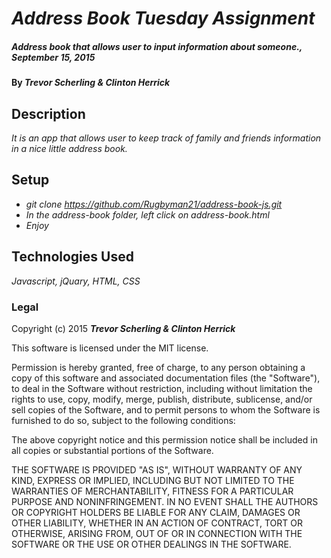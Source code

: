 # _Address Book Tuesday Assignment_

##### _Address book that allows user to input information about someone., September 15, 2015_

#### By _**Trevor Scherling & Clinton Herrick**_

## Description

_It is an app that allows user to keep track of family and friends information in a nice little address book._

## Setup

* _git clone https://github.com/Rugbyman21/address-book-js.git_
* _In the address-book folder, left click on address-book.html_
* _Enjoy_

## Technologies Used

_Javascript, jQuary, HTML, CSS_

### Legal

Copyright (c) 2015 **_Trevor Scherling & Clinton Herrick_**

This software is licensed under the MIT license.

Permission is hereby granted, free of charge, to any person obtaining a copy
of this software and associated documentation files (the "Software"), to deal
in the Software without restriction, including without limitation the rights
to use, copy, modify, merge, publish, distribute, sublicense, and/or sell
copies of the Software, and to permit persons to whom the Software is
furnished to do so, subject to the following conditions:

The above copyright notice and this permission notice shall be included in
all copies or substantial portions of the Software.

THE SOFTWARE IS PROVIDED "AS IS", WITHOUT WARRANTY OF ANY KIND, EXPRESS OR
IMPLIED, INCLUDING BUT NOT LIMITED TO THE WARRANTIES OF MERCHANTABILITY,
FITNESS FOR A PARTICULAR PURPOSE AND NONINFRINGEMENT. IN NO EVENT SHALL THE
AUTHORS OR COPYRIGHT HOLDERS BE LIABLE FOR ANY CLAIM, DAMAGES OR OTHER
LIABILITY, WHETHER IN AN ACTION OF CONTRACT, TORT OR OTHERWISE, ARISING FROM,
OUT OF OR IN CONNECTION WITH THE SOFTWARE OR THE USE OR OTHER DEALINGS IN
THE SOFTWARE.
